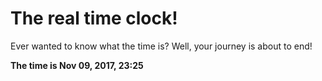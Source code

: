# The real time clock!

Ever wanted to know what the time is? Well, your journey is about to end!

**The time is Nov 09, 2017, 23:25**